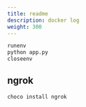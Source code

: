 ```yaml
---
title: readme
description: docker log
weight: 300
---
```

```cmd
runenv
python app.py
closeenv
```


## ngrok

```
choco install ngrok
```
